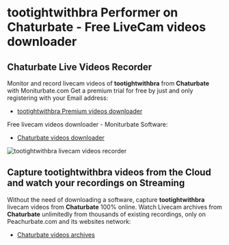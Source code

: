 # tootightwithbra Performer on Chaturbate - Free LiveCam videos downloader

## Chaturbate Live Videos Recorder

Monitor and record livecam videos of **tootightwithbra** from **Chaturbate** with Moniturbate.com
Get a premium trial for free by just and only registering with your Email address:
* [tootightwithbra Premium videos downloader](https://moniturbate.com/request-demo-licence-key.html)

Free livecam videos downloader - Moniturbate Software:
* [Chaturbate videos downloader](https://moniturbate.com/moniturbate-download-software.html)

![tootightwithbra livecam videos recorder](https://peachurnet.com/templates/moniturbate-software.png)


## Capture tootightwithbra videos from the Cloud and watch your recordings on Streaming

Without the need of downloading a software, capture **tootightwithbra** livecam videos from **Chaturbate** 100% online.
Watch Livecam archives from **Chaturbate** unlimitedly from thousands of existing recordings, only on Peachurbate.com and its websites network:
* [Chaturbate videos archives](https://peachurnet.com/)
